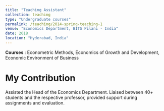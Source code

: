 ```yaml
---
title: "Teaching Assistant"
collection: teaching
type: "Undergraduate courses"
permalink: /teaching/2014-spring-teaching-1
venue: "Economics Department, BITS Pilani - India"
date: 2018
location: "Hyderabad, India"
---
```

**Courses** : Econometric Methods, Economics of Growth and Development, Economic Environment of Business

My Contribution
======

Assisted the Head of the Economics Department.  Liaised between 40+ students and the respective professor, provided support during assignments and evaluation.

